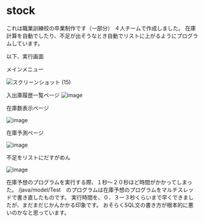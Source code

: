 # stock
これは職業訓練校の卒業制作です（一部分）
４人チームで作成しました。
在庫計算を自動でしたり、不足が出そうなとき自動でリストに上がるようにプログラムしています。



以下、実行画面


メインメニュー


![スクリーンショット (15)](https://user-images.githubusercontent.com/99628818/153808415-e9cb7fcf-f231-4d77-884c-bc8becd4e057.png)



入出庫履歴一覧ページ
![image](https://user-images.githubusercontent.com/99628818/153808765-0cf1ab83-32b7-4335-9bb9-23eee3801079.png)

在庫数表示ページ

![image](https://user-images.githubusercontent.com/99628818/153809045-2abb448d-ed9b-4912-935e-4cc02089a7af.png)


在庫予測ページ


![image](https://user-images.githubusercontent.com/99628818/153809126-9c0589db-c97f-4933-924e-e3c948853036.png)


不足をリストにだすがめん

![image](https://user-images.githubusercontent.com/99628818/153809322-5d2b7576-0cd9-403d-8d24-2dfa8930e2b4.png)


在庫予想のプログラムを実行する際、１秒～２０秒ほど時間がかかってしまった。
/java/model/Test　のプログラムは在庫予想のプログラムをマルチスレッドで書き直したものです。
実行時間を、０．３ー３秒くらいまで早くできましたが、まだまだじかんかかる印象です。
おそらくSQL文の書き方が根本的に悪いのかなと思っています。

